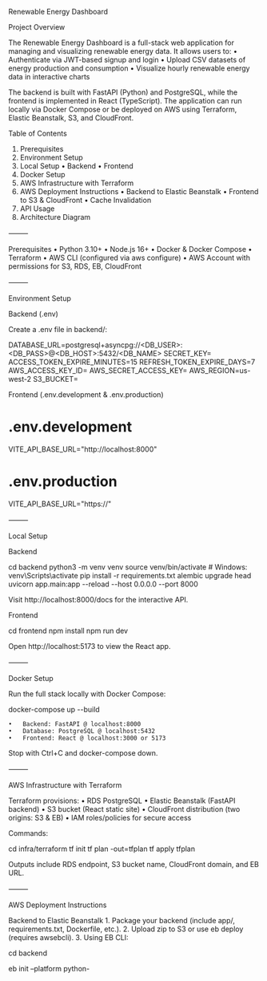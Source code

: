 Renewable Energy Dashboard

Project Overview

The Renewable Energy Dashboard is a full-stack web application for managing and visualizing renewable energy data. It allows users to:
• Authenticate via JWT-based signup and login
• Upload CSV datasets of energy production and consumption
• Visualize hourly renewable energy data in interactive charts

The backend is built with FastAPI (Python) and PostgreSQL, while the frontend is implemented in React (TypeScript). The application can run locally via Docker Compose or be deployed on AWS using Terraform, Elastic Beanstalk, S3, and CloudFront.

Table of Contents

1. Prerequisites
2. Environment Setup
3. Local Setup
   • Backend
   • Frontend
4. Docker Setup
5. AWS Infrastructure with Terraform
6. AWS Deployment Instructions
   • Backend to Elastic Beanstalk
   • Frontend to S3 & CloudFront
   • Cache Invalidation
7. API Usage
8. Architecture Diagram

⸻

Prerequisites
• Python 3.10+
• Node.js 16+
• Docker & Docker Compose
• Terraform
• AWS CLI (configured via aws configure)
• AWS Account with permissions for S3, RDS, EB, CloudFront

⸻

Environment Setup

Backend (.env)

Create a .env file in backend/:

DATABASE_URL=postgresql+asyncpg://<DB_USER>:<DB_PASS>@<DB_HOST>:5432/<DB_NAME>
SECRET_KEY=<random-32-byte-hex>
ACCESS_TOKEN_EXPIRE_MINUTES=15
REFRESH_TOKEN_EXPIRE_DAYS=7
AWS_ACCESS_KEY_ID=<your-key>
AWS_SECRET_ACCESS_KEY=<your-secret>
AWS_REGION=us-west-2
S3_BUCKET=<frontend-s3-bucket>

Frontend (.env.development & .env.production)

# .env.development

VITE_API_BASE_URL="http://localhost:8000"

# .env.production

VITE_API_BASE_URL="https://<your-cloudfront-domain>"

⸻

Local Setup

Backend

cd backend
python3 -m venv venv
source venv/bin/activate # Windows: venv\Scripts\activate
pip install -r requirements.txt
alembic upgrade head
uvicorn app.main:app --reload --host 0.0.0.0 --port 8000

Visit http://localhost:8000/docs for the interactive API.

Frontend

cd frontend
npm install
npm run dev

Open http://localhost:5173 to view the React app.

⸻

Docker Setup

Run the full stack locally with Docker Compose:

docker-compose up --build

    •	Backend: FastAPI @ localhost:8000
    •	Database: PostgreSQL @ localhost:5432
    •	Frontend: React @ localhost:3000 or 5173

Stop with Ctrl+C and docker-compose down.

⸻

AWS Infrastructure with Terraform

Terraform provisions:
• RDS PostgreSQL
• Elastic Beanstalk (FastAPI backend)
• S3 bucket (React static site)
• CloudFront distribution (two origins: S3 & EB)
• IAM roles/policies for secure access

Commands:

cd infra/terraform
tf init
tf plan -out=tfplan
tf apply tfplan

Outputs include RDS endpoint, S3 bucket name, CloudFront domain, and EB URL.

⸻

AWS Deployment Instructions

Backend to Elastic Beanstalk 1. Package your backend (include app/, requirements.txt, Dockerfile, etc.). 2. Upload zip to S3 or use eb deploy (requires awsebcli). 3. Using EB CLI:

cd backend

eb init –platform python-

